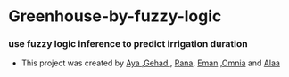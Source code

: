# Greenhouse-by-fuzzy-logic
### use fuzzy logic inference to predict irrigation duration

* This project was created by [Aya ](https://github.com/Aya-Ai-2022),[Gehad ](https://github.com/Gehad-16 ) , [Rana](https://github.com/20180104Rana), 
[Eman](emisalah2000@gmail.com) ,[Omnia](omnia.m.naeem@gmail.com) and [Alaa](okcat99@gmail.com)







